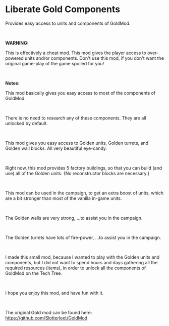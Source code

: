 # Liberate Gold Components
Provides easy access to units and components of GoldMod.

<br>

**WARNING:**

This is effectively a cheat mod. This mod gives the player access to over-powered units and/or components. Don't use this mod, if you don't want the original game-play of the game spoiled for you!

<br>

**Notes:**

This mod basically gives you easy access to most of the components of GoldMod.

<br>

There is no need to research any of these components. They are all unlocked by default.

<br>

This mod gives you easy access to Golden units, Golden turrets, and Golden wall blocks. All very beautiful eye-candy.

<br>

Right now, this mod provides 5 factory buildings, so that you can build (and use) all of the Golden units. {No reconstructor blocks are necessary.}

<br>

This mod can be used in the campaign, to get an extra boost of units, which are a bit stronger than most of the vanilla in-game units.

<br>

The Golden walls are very strong, ...to assist you in the campaign.

<br>

The Golden turrets have lots of fire-power, ...to assist you in the campaign.

<br>

I made this small mod, because I wanted to play with the Golden units and components, but I did not want to spend hours and days gathering all the required resources (items), in order to unlock all the components of GoldMod on the Tech Tree.

<br>

I hope you enjoy this mod, and have fun with it.

<br>

The original Gold mod can be found here:
https://github.com/Slotterleet/GoldMod
